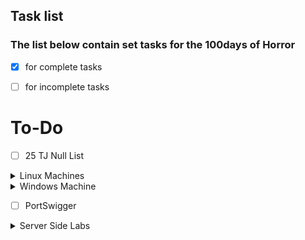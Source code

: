 ## Task list 

### The list below contain set tasks for the 100days of Horror 

-  [x] for complete tasks  

-  [ ] for incomplete tasks 

# To-Do


- [ ] 25 TJ Null List

<details>
    <summary>Linux Machines</summary>
    
    
- [ ] Lame
- [ ] Shocker
- [ ] Nibbles
- [ ] Beep
- [ ] Sense
- [ ] Node
- [ ] Valentine
- [ ] Poison
- [ ] Sunday
- [ ] Swagshop
- [ ] Jarvis
- [ ] Frolic
- [ ] Haricus
- [ ] Mango
- [ ] Admirer
- [ ] OpenAdmin
    
 </details>

<details>
    <summary>Windows Machine</summary>
    
- [ ] Blue
- [ ] Granny
- [ ] Secnotes
- [ ] BankRobber
- [ ] Worker
- [ ] Forest
- [ ] Silo
- [ ] Grandpa
- [ ] Conceal

    
    
</details>


- [ ] PortSwigger

<details>
    <summary>Server Side Labs</summary>
    
- [ ] SQL Injection
- [ ] Authentication
- [ ] Directory traversal
- [ ] Command injection 
- [ ] Business logic vulnerabilities 
- [ ] Information disclosure 
- [ ] Access control
- [ ] Server-side request forgery (SSRF)
- [ ] XXE injection
 
 </details>
 
 
 
